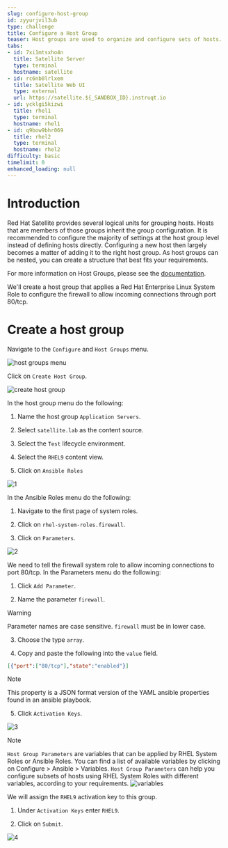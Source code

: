 ```yaml
---
slug: configure-host-group
id: zyyurjvil3ub
type: challenge
title: Configure a Host Group
teaser: Host groups are used to organize and configure sets of hosts.
tabs:
- id: 7xi1mtsxho4n
  title: Satellite Server
  type: terminal
  hostname: satellite
- id: rc6nb0lrlxem
  title: Satellite Web UI
  type: external
  url: https://satellite.${_SANDBOX_ID}.instruqt.io
- id: ycklgi5kizwi
  title: rhel1
  type: terminal
  hostname: rhel1
- id: q9bow9bhr069
  title: rhel2
  type: terminal
  hostname: rhel2
difficulty: basic
timelimit: 0
enhanced_loading: null
---
```

Introduction
===
Red Hat Satellite provides several logical units for grouping hosts. Hosts that are members of those groups inherit the group configuration. It is recommended to configure the majority of settings at the host group level instead of defining hosts directly. Configuring a new host then largely becomes a matter of adding it to the right host group. As host groups can be nested, you can create a structure that best fits your requirements.

For more information on Host Groups, please see the [documentation](https://access.redhat.com/documentation/en-us/red_hat_satellite/6.15/html/overview_concepts_and_deployment_considerations/chap-architecture_guide-host_grouping_concepts).

We'll create a host group that applies a Red Hat Enterprise Linux System Role to configure the firewall to allow incoming connections through port 80/tcp.

Create a host group
===
Navigate to the `Configure` and `Host Groups` menu.

![host groups menu](../assets/menuhostgroups.png)

Click on `Create Host Group`.

![create host group](../assets/createhostgroupbutton.png)

In the host group menu do the following:

1) Name the host group `Application Servers`.

2) Select `satellite.lab` as the content source.

3) Select the `Test` lifecycle environment.

4) Select the `RHEL9` content view.

5) Click on `Ansible Roles`

![1](../assets/createhostgroup-new-1.png)

In the Ansible Roles menu do the following:

1) Navigate to the first page of system roles.

2) Click on `rhel-system-roles.firewall`.

3) Click on `Parameters`.

![2](../assets/createhostgroup2.png)

We need to tell the firewall system role to allow incoming connections to port 80/tcp.
In the Parameters menu do the following:

1) Click `Add Parameter`.

2) Name the parameter `firewall`.
> [!WARNING]
> Parameter names are case sensitive. `firewall` must be in lower case.

3) Choose the type `array`.

4) Copy and paste the following into the `value` field.

```json
[{"port":["80/tcp"],"state":"enabled"}]
```

>[!NOTE]
>This property is a JSON format version of the YAML ansible properties found in an ansible playbook.

5) Click `Activation Keys`.

![3](../assets/createhostgroup3.png)

>[!NOTE]
>`Host Group Parameters` are variables that can be applied by RHEL System Roles or Ansible Roles. You can find a list of available variables by clicking on Configure > Ansible > Variables. `Host Group Parameters` can help you configure subsets of hosts using RHEL System Roles with different variables, according to your requirements.
>![variables](../assets/variables.png)

We will assign the `RHEL9` activation key to this group.

1) Under `Activation Keys` enter `RHEL9`.

2) Click on `Submit`.

![4](../assets/createhostgroup4.png)
